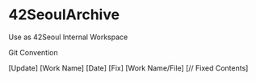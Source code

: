 # 42SeoulArchive
Use as 42Seoul Internal Workspace

Git Convention

[Update] [Work Name] [Date]
[Fix] [Work Name/File] [// Fixed Contents]